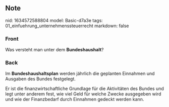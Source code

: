 ## Note
nid: 1634572588804
model: Basic-d7a3e
tags: 01_einfuehrung_unternehmenssteuerrecht
markdown: false

### Front
Was versteht man unter dem <b>Bundeshaushalt</b>?

### Back
Im <b>Bundeshaushaltsplan</b> werden jährlich die geplanten
Einnahmen und Ausgaben des Bundes festgelegt.
<div>
  Er ist die finanzwirtschaftliche Grundlage für die Aktivitäten
  des Bundes und legt unter anderem fest, wie viel Geld für welche
  Zwecke ausgegeben wird und wie der Finanzbedarf durch Einnahmen
  gedeckt werden kann.
</div>
